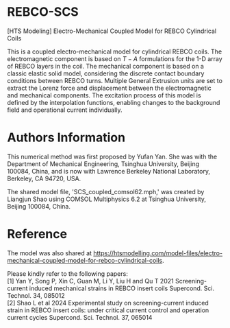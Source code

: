 # REBCO-SCS
[HTS Modeling] Electro-Mechanical Coupled Model for REBCO Cylindrical Coils

This is a coupled electro-mechanical model for cylindrical REBCO coils. 
The electromagnetic component is based on $T-A$ formulations for the 1-D array of REBCO layers in the coil. 
The mechanical component is based on a classic elastic solid model, considering the discrete contact boundary conditions between REBCO turns. 
Multiple General Extrusion units are set to extract the Lorenz force and displacement between the electromagnetic and mechanical components. 
The excitation process of this model is defined by the interpolation functions, enabling changes to the background field and operational current individually. 

# Authors Information
This numerical method was first proposed by Yufan Yan.
She was with the Department of Mechanical Engineering, Tsinghua University, Beijing 100084, China, and is now with Lawrence Berkeley National Laboratory, Berkeley, CA 94720, USA.

The shared model file, 'SCS_coupled_comsol62.mph,' was created by Liangjun Shao using COMSOL Multiphysics 6.2 at Tsinghua University, Beijing 100084, China.

# Reference
The model was also shared at <https://htsmodelling.com/model-files/electro-mechanical-coupled-model-for-rebco-cylindrical-coils>.

Please kindly refer to the following papers: <br>
[1] Yan Y, Song P, Xin C, Guan M, Li Y, Liu H and Qu T 2021 Screening-current induced mechanical strains in REBCO insert coils Supercond. Sci. Technol. 34, 085012 <br>
[2] Shao L et al 2024 Experimental study on screening-current induced strain in REBCO insert coils: under critical current control and operation current cycles Supercond. Sci. Technol. 37, 065014
